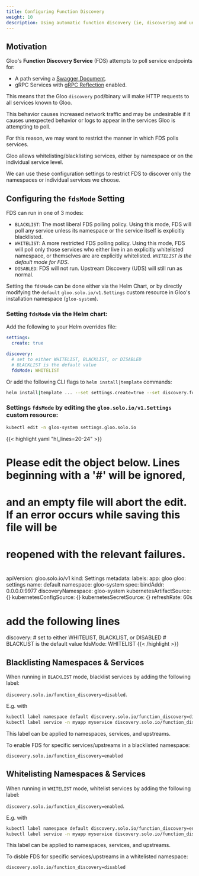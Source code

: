 ```yaml
---
title: Configuring Function Discovery
weight: 10
description: Using automatic function discovery (ie, discovering and understanding Swagger/OAS docs or gRPC reflection)
---
```


## Motivation
Gloo's **Function Discovery Service** (FDS) attempts to 
poll service endpoints for:

* A path serving a [Swagger Document](https://swagger.io/specification/).
* gRPC Services with [gRPC Reflection](https://github.com/grpc/grpc/blob/master/doc/server-reflection.md) enabled.

This means that the Gloo `discovery` pod/binary will make 
HTTP requests to all services known to Gloo. 

This behavior causes increased network traffic and may 
be undesirable if it causes unexpected behavior or logs
to appear in the services Gloo is attempting to poll.

For this reason, we may want to restrict the manner in 
which FDS polls services.

Gloo allows whitelisting/blacklisting services, either by namespace or on the individual service level.

We can use these configuration settings to restrict 
FDS to discover only the namespaces or individual 
services we choose.

## Configuring the `fdsMode` Setting

FDS can run in one of 3 modes:

* `BLACKLIST`: The most liberal FDS polling policy. Using this mode, FDS will poll any service unless its namespace or the service itself is explicitly blacklisted.
* `WHITELIST`: A more restricted FDS polling policy. Using this mode, FDS will poll only those services who either live in an explicitly whitelisted namespace, or themselves are are explicitly whitelisted. *`WHITELIST` is the default mode for FDS*.
* `DISABLED`: FDS will not run. Upstream Discovery (UDS) will still run as normal.

Setting the `fdsMode` can be done either via the Helm Chart, or by directly modifying the `default` `gloo.solo.io/v1.Settings` custom resource in Gloo's installation namespace (`gloo-system`).

### Setting `fdsMode` via the Helm chart:

Add the following to your Helm overrides file: 
```yaml
settings:
  create: true

discovery:
  # set to either WHITELIST, BLACKLIST, or DISABLED
  # BLACKLIST is the default value
  fdsMode: WHITELIST 
```

Or add the following CLI flags to `helm install|template` commands:

```bash
helm install|template ... --set settings.create=true --set discovery.fdsMode=WHITELIST
```

### Settings `fdsMode` by editing the `gloo.solo.io/v1.Settings` custom resource:

```bash
kubectl edit -n gloo-system settings.gloo.solo.io
```
{{< highlight yaml "hl_lines=20-24" >}}
# Please edit the object below. Lines beginning with a '#' will be ignored,
# and an empty file will abort the edit. If an error occurs while saving this file will be
# reopened with the relevant failures.
#
apiVersion: gloo.solo.io/v1
kind: Settings
metadata:
  labels:
    app: gloo
    gloo: settings
  name: default
  namespace: gloo-system
spec:
  bindAddr: 0.0.0.0:9977
  discoveryNamespace: gloo-system
  kubernetesArtifactSource: {}
  kubernetesConfigSource: {}
  kubernetesSecretSource: {}
  refreshRate: 60s
  # add the following lines
  discovery:
    # set to either WHITELIST, BLACKLIST, or DISABLED
    # BLACKLIST is the default value
    fdsMode: WHITELIST
{{< /highlight >}}

## Blacklisting Namespaces & Services

When running in `BLACKLIST` mode, blacklist services by adding the following label:

`discovery.solo.io/function_discovery=disabled`.

E.g. with

```bash
kubectl label namespace default discovery.solo.io/function_discovery=disabled
kubectl label service -n myapp myservice discovery.solo.io/function_discovery=disabled
```

This label can be applied to namespaces, services, and upstreams.

To enable FDS for specific services/upstreams in a blacklisted namespace:

`discovery.solo.io/function_discovery=enabled`

## Whitelisting Namespaces & Services

When running in `WHITELIST` mode, whitelist services by adding the following label:

`discovery.solo.io/function_discovery=enabled`.

E.g. with

```bash
kubectl label namespace default discovery.solo.io/function_discovery=enabled
kubectl label service -n myapp myservice discovery.solo.io/function_discovery=enabled
```

This label can be applied to namespaces, services, and upstreams.

To disble FDS for specific services/upstreams in a whitelisted namespace:

`discovery.solo.io/function_discovery=disabled`

